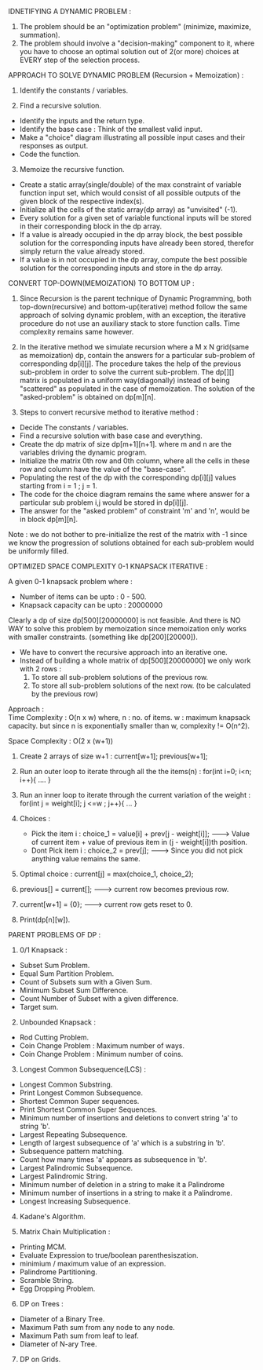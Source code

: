 
IDNETIFYING A DYNAMIC PROBLEM :

1. The problem should be an "optimization problem" (minimize, maximize, summation).
2. The problem should involve a "decision-making" component to it, where you have to choose
   an optimal solution out of 2(or more) choices at EVERY step of the selection process.

APPROACH TO SOLVE DYNAMIC PROBLEM (Recursion + Memoization) :

1. Identify the constants / variables.

2. Find a recursive solution.
  - Identify the inputs and the return type.
  - Identify the base case : Think of the smallest valid input.
  - Make a "choice" diagram illustrating all possible input cases and their responses as output.
  - Code the function.

3. Memoize the recursive function.
  - Create a static array(single/double) of the max constraint of variable function
    input set, which would
    consist of all possible outputs of the given block of the respective index(s).
  - Initialize all the cells of the static array(dp array) as "unvisited" (-1).
  - Every solution for a given set of variable functional inputs will be stored
    in their corresponding block in the dp array.
  - If a value is already occupied in the dp array block, the best possible solution
    for the corresponding inputs have
    already been stored, therefor simply return the value already stored.
  - If a value is in not occupied in the dp array, compute the best possible solution
    for the corresponding inputs and store in the dp array.

CONVERT TOP-DOWN(MEMOIZATION) TO BOTTOM UP :

1. Since Recursion is the parent technique of Dynamic Programming, both top-down(recursive) and bottom-up(iterative)
   method follow the same approach of solving dynamic problem, with an exception, the iterative procedure do not use
   an auxiliary stack to store function calls. Time complexity remains same however.

2. In the iterative method we simulate recursion where a M x N grid(same as memoization) dp, contain the answers for
   a particular sub-problem of corresponding dp[i][j]. The procedure takes the help of the previous sub-problem in order
   to solve the current sub-problem. The dp[][] matrix is populated in a uniform way(diagonally) instead of being
   "scattered" as populated in the case of memoization. The solution of the "asked-problem" is obtained on dp[m][n].

3. Steps to convert recursive method to iterative method :
  - Decide The constants / variables.
  - Find a recursive solution with base case and everything.
  - Create the dp matrix of size dp[m+1][n+1]. where m and n are the variables driving the dynamic program.
  - Initialize the matrix 0th row and 0th column, where all the cells in these row and column have the value of the "base-case".
  - Populating the rest of the dp with the corresponding dp[i][j] values starting from i = 1 ; j = 1.
  - The code for the choice diagram remains the same where answer for a particular sub problem i,j would be stored in dp[i][j].
  - The answer for the "asked problem" of constraint 'm' and 'n', would be in block dp[m][n].

  Note : we do not bother to pre-initialize the rest of the matrix with -1 since we know the progression of solutions obtained
         for each sub-problem would be uniformly filled.

  OPTIMIZED SPACE COMPLEXITY 0-1 KNAPSACK ITERATIVE :

  A given 0-1 knapsack problem where :
  - Number of items can be upto : 0 - 500.
  - Knapsack capacity can be upto : 20000000

  Clearly a dp of size dp[500][20000000] is not feasible. And there is NO WAY to solve this problem by memoization since memoization
  only works with smaller constraints. (something like dp[200][20000]).
  - We have to convert the recursive approach into an iterative one.
  - Instead of building a whole matrix of dp[500][20000000] we only work with 2 rows :
    1. To store all sub-problem solutions of the previous row.
    2. To store all sub-problem solutions of the next row. (to be calculated by the previous row)

  Approach :  
  Time Complexity :  O(n x w) where, n : no. of items.
                                     w : maximum knapsack capacity.
                     but since n is exponentially smaller than w, complexity != O(n^2).

  Space Complexity : O(2 x (w+1))

  1. Create 2 arrays of size w+1 : current[w+1]; previous[w+1];

  2. Run an outer loop to iterate through all the the items(n) :
      for(int i=0; i<n; i++){ .... }

  3. Run an inner loop to iterate through the current variation of the weight :
      for(int j = weight[i]; j <=w ; j++){ ... }

  4. Choices :
     - Pick the item i : choice_1 = value[i] + prev[j - weight[i]];  ---> Value of current item + value of previous item in (j - weight[i])th position.
     - Dont Pick item i : choice_2 = prev[j]; ---> Since you did not pick anything value remains the same.

  5. Optimal choice : current[j] = max(choice_1, choice_2);

  6. previous[] = current[];  ---> current row becomes previous row.

  7. current[w+1] = {0}; ---> current row gets reset to 0.

  8. Print(dp[n][w]).


PARENT PROBLEMS OF DP :

1. 0/1 Knapsack :
  - Subset Sum Problem.
  - Equal Sum Partition Problem.
  - Count of Subsets sum with a Given Sum.
  - Minimum Subset Sum Difference.
  - Count Number of Subset with a given difference.
  - Target sum.

2. Unbounded Knapsack :
  - Rod Cutting Problem.
  - Coin Change Problem : Maximum number of ways.
  - Coin Change Problem : Minimum number of coins.

3. Longest Common Subsequence(LCS) :
  - Longest Common Substring.
  - Print Longest Common Subsequence.
  - Shortest Common Super sequences.
  - Print Shortest Common Super Sequences.
  - Minimum number of insertions and deletions to convert string 'a' to string 'b'.
  - Largest Repeating Subsequence.
  - Length of largest subsequence of 'a' which is a substring in 'b'.
  - Subsequence pattern matching.
  - Count how many times 'a' appears as subsequence in 'b'.
  - Largest Palindromic Subsequence.
  - Largest Palindromic String.
  - Minimum number of deletion in a string to make it a Palindrome
  - Minimum number of insertions in a string to make it a Palindrome.
  - Longest Increasing Subsequence.

4. Kadane's Algorithm.

5. Matrix Chain Multiplication :
  - Printing MCM.
  - Evaluate Expression to true/boolean parenthesiszation.
  - minimium / maximum value of an expression.
  - Palindrome Partitioning.
  - Scramble String.
  - Egg Dropping Problem.

6. DP on Trees :
  - Diameter of a Binary Tree.
  - Maximum Path sum from any node to any node.
  - Maximum Path sum from leaf to leaf.
  - Diameter of N-ary Tree.

7. DP on Grids.
